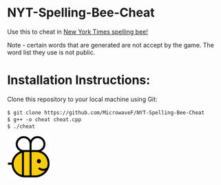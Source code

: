 # NYT-Spelling-Bee-Cheat
Use this to cheat in [New York Times spelling bee!](https://www.nytimes.com/puzzles/spelling-bee)

Note - certain words that are generated are not accept by the game. The word list they use is not public.

# Installation Instructions:

Clone this repository to your local machine using Git:
```shell
$ git clone https://github.com/MicrowaveF/NYT-Spelling-Bee-Cheat
$ g++ -o cheat cheat.cpp
$ ./cheat
```

<img src="logo.png" width="100">
